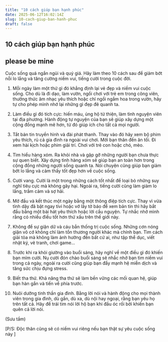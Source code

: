 ```yaml
---
title: "10 cách giúp bạn hạnh phúc"
date: 2025-06-12T16:02:14Z
slug: 10-cach-giup-ban-hanh-phuc
draft: false
---
```


## 10 cách giúp bạn hạnh phúc

## please be mine

Cuộc sống quá ngắn ngủi và quý giá. Hãy làm theo 10 cách sau để giảm bớt nỗi lo lắng và tăng cường niềm vui, tiếng cười trong cuộc đời. 
 
1. Mỗi ngày làm một thứ gì đó khẳng định lại vẻ đẹp và niềm vui cuộc sống. Cho dù là đi dạo, làm vườn, ngồi chơi với trẻ em trong công viên, thưởng thức âm nhạc yêu thích hoặc chỉ ngồi ngắm hoa trong vườn, hãy tự cho phép mình nhớ lại những gì đẹp đẽ quanh ta.
 
2. Làm điều gì đó tích cực: hiến máu, ủng hộ từ thiện, làm tình nguyện viên tại địa phương. Hành động tự nguyện của bạn sẽ giúp xây dựng một cộng đồng mạnh mẽ hơn, từ đó giúp ích cho tất cả mọi người.
 
3. Tắt bản tin truyền hình và đài phát thanh. Thay vào đó hãy xem bộ phim yêu thích, rủ cả gia đình ra ngoài vui chơi. Mời bạn thân đến ăn tối. Đi xem hài kịch hoặc phim giải trí. Chơi với trẻ con hoặc chó, mèo.
 
4. Tìm hiểu hàng xóm. Ra khỏi nhà và gặp gỡ những người bạn chưa thực sự quen biết. Xây dựng tình hàng xóm sẽ giúp bạn an toàn hơn trong cộng đồng những người sống quanh ta. Nói chuyện cũng giúp bạn giảm bớt lo lắng và cảm thấy tốt đẹp hơn về cuộc sống.
 
5. Cười vang. Cười là một trong những cách tốt nhất để loại bỏ những suy nghĩ tiêu cực mà không gây hại. Ngoài ra, tiếng cười cũng làm giảm lo lắng, trầm cảm và sợ hãi.
 6. Mở đầu và kết thúc một ngày bằng một thông điệp tích cực. Thay vì vừa tỉnh dậy đã bật ngay tivi hoặc vớ lấy tờ báo để xem bản tin thì hãy bắt đầu bằng một bài hát yêu thích hoặc lời cầu nguyện. Tự nhắc nhở mình rằng có nhiều điều tốt hơn thứ xấu trên thế giới này.
 
7. Không để sự giận dữ và cáu bẳn thống trị cuộc sống. Những cơn nóng giận vô cớ không chỉ làm tổn thương người khác mà chính bạn. Tìm cách giải tỏa mà không làm ảnh hưởng đến bất cứ ai, như tập thể dục, viết nhật ký, vẽ tranh, chơi game...
 
8. Trước khi ra khỏi giường vào buổi sáng, hãy nghĩ về một điều gì đó khiến bạn mỉm cười. Nụ cười đón chào buổi sáng sẽ nhắc nhở bạn tìm niềm vui trong cả ngày, ngoài ra cười cũng giúp bạn đẩy mạnh hệ miễn dịch và tăng sức chịu đựng stress.
 
9. Biết tha thứ. Khả năng tha thứ sẽ làm bền vững các mối quan hệ, giúp bạn hàn gắn và tiến về phía trước.
 
10. Nuôi dưỡng tinh thần gia đình. Bằng lời nói và hành động cho mọi thành viên trong gia đình, dù gần, dù xa, dù nội hay ngoại, rằng bạn yêu họ trên tất cả. Hãy để trái tim nói lời hộ bạn khi đầu óc rối bời khiến bạn quên cả lời nói.
 
(Sưu tầm)
 
[P/S: Độc thân cũng sẽ có niềm vui riêng nếu bạn thật sự yêu cuộc sống này ]